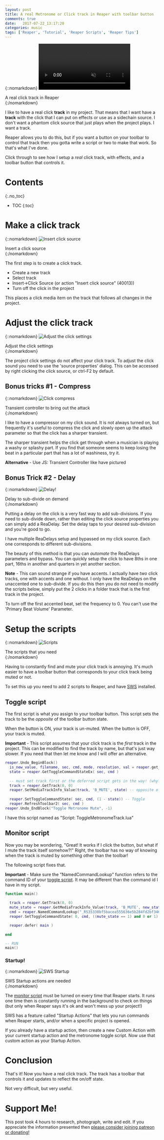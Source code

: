```yaml
---
layout: post
title: A real Metronome or Click track in Reaper with toolbar button
comments: true
date:   2017-07-22_13:17:20 
categories: music
tags: ['Reaper', 'Tutorial', 'Reaper Scripts', 'Reaper Tips']
---
```


{::nomarkdown}
  <video autoplay loop muted class="gifvid">
    <source src="/assets/Reaper/Click/Click.mp4" type="video/mp4">
    Your browser does not support the video tag.
  </video>
  <div class="video-caption">A real click track in Reaper</div>
{:/nomarkdown}

I like to have a real click **track** in my project. That means that I want have a **track** with the click that I can put on effects or use as a sidechain source. I don't want a phantom click source that just plays when the project plays. I want a track.

Reaper allows you to do this, but if you want a button on your toolbar to control that track then you gotta write a script or two to make that work. So that's what I've done.

Click through to see how I setup a _real_ click track, with effects, and a toolbar button that controls it.

<!--more-->

# Contents
{:.no_toc}
* TOC
{:toc}

# Make a click track

{::nomarkdown}
  <img src="/assets/Reaper/Click/InsertClick.png" alt="Insert click source">
  <div class="image-caption">Insert a click source</div>
{:/nomarkdown}

The first step is to create a click track.

* Create a new track
* Select track
* Insert->Click Source (or action "Insert click source" (40013))
* Turn off the click in the project

This places a click media item on the track that follows all changes in the project.

# Adjust the click track

{::nomarkdown}
  <img src="/assets/Reaper/Click/ClickProp.png" alt="Adjust the click settings">
  <div class="image-caption">Adjust the click settings</div>
{:/nomarkdown}

The project click settings do not affect your click track. To adjust the click sound you need to use the 'source properties' dialog. This can be accessed by right clicking the click source, or ctrl-F2 by default.

## Bonus tricks #1 - Compress

{::nomarkdown}
  <img src="/assets/Reaper/Click/Transient.png" alt="Click compress">
  <div class="image-caption">Transient controller to bring out the attack</div>
{:/nomarkdown}

I like to have a compressor on my click sound. It is not always turned on, but frequently it's useful to compress the click and slowly open up the attack parameter so that the click has a sharper transient.

The sharper transient helps the click get through when a musician is playing a washy or splashy part. If you find that someone seems to keep losing the beat in a particular part that has a lot of washiness, try it.

**Alternative** - Use JS: Transient Controller like have pictured

## Bonus Trick #2 - Delay

{::nomarkdown}
  <img src="/assets/Reaper/Click/Delay.png" alt="Delay!">
  <div class="image-caption">Delay to sub-divide on demand</div>
{:/nomarkdown}

Putting a delay on the click is a very fast way to add sub-divisions. If you need to sub-divide down, rather than editing the click source properties you can simply add a ReaDelay. Set the delay taps to your desired sub-division and you're good to go.

I have multiple ReaDelays setup and bypassed on my click source. Each one corresponds to different sub-divisions.

The beauty of this method is that you can _automate_ the ReaDelays parameters and bypass. You can quickly setup the click to have 8ths in one part, 16ths in another and quarters in yet another section.

**Note** - This can sound strange if you have accents. I actually have _two_ click tracks, one with accents and one without. I only have the ReaDelays on the unaccented one to sub-divide. If you do this then you do not need to modify the scripts below, simply put the 2 clicks in a folder track that is the first track in the project.

To turn off the first accented beat, set the frequency to 0. You can't use the 'Primary Beat Volume' Parameter.

# Setup the scripts

{::nomarkdown}
  <img src="/assets/Reaper/Click/Scripts.png" alt="Scripts">
  <div class="image-caption">The scripts that you need</div>
{:/nomarkdown}

Having to constantly find and mute your click track is annoying. It's much easier to have a toolbar button that corresponds to your click track being muted or not.

To set this up you need to add 2 scripts to Reaper, and have [SWS](http://www.sws-extension.org) installed.

## Toggle script

The first script is what you assign to your toolbar button. This script sets the track to be the _opposite_ of the toolbar button state.

When the button is ON, your track is un-muted. When the button is OFF, your track is muted.

**Important** - This script assumes that your click track is the _first_ track in the project. This can be modified to find the track by name, but that's just way slower. If you need that then let me know and I will offer an alternative.

~~~ lua
reaper.Undo_BeginBlock()
  is_new_value, filename, sec, cmd, mode, resolution, val = reaper.get_action_context()
  state = reaper.GetToggleCommandStateEx( sec, cmd )
  
  -- must set track first or the deferred script gets in the way! (why? that's kinda stupid)
  track = reaper.GetTrack(0, 0)
  reaper.SetMediaTrackInfo_Value(track, 'B_MUTE', state) -- opposite of the command state
        
  reaper.SetToggleCommandState( sec, cmd, (1 - state)) -- Toggle
  reaper.RefreshToolbar2( sec, cmd )
reaper.Undo_EndBlock("Toggle Metronome Mute", -1)
~~~

I have this script named as "Script: ToggleMetronomeTrack.lua"

## Monitor script

Now you may be wondering, "Great! It works if I click the button, but what if I mute the track itself somehow?!" Right, the toolbar has no way of knowing when the track is muted by something other than the toolbar!

The following script fixes that.

**Important** - Make sure the "NamedCommandLookup" function refers to the command ID of your [toggle script](#toggle-script). It may be different than the command id I have in my script.

~~~ lua
function main()
  
  track = reaper.GetTrack(0, 0)
  mute_state = reaper.GetMediaTrackInfo_Value(track, 'B_MUTE', new_state)
  cmd = reaper.NamedCommandLookup("_RS35338bf5bacea555636e5b284fd2bf346e254914")
  reaper.SetToggleCommandState( 0, cmd, ((mute_state == 1) and 0 or 1))

  reaper.defer( main )
  
end

-- RUN
main()
~~~

### Startup!

{::nomarkdown}
  <img src="/assets/Reaper/Click/ProjectStartup.png" alt="SWS Startup">
  <div class="image-caption">SWS Startup actions are needed</div>
{:/nomarkdown}

The [monitor script](#monitor-script) must be turned on every time that Reaper starts. It runs one time then is constantly running in the background to check on things (but only when Reaper says it's ok and won't mess up your project!)

SWS has a feature called "Startup Actions" that lets you run commands when Reaper starts, and/or when a specific project is opened.

If you already have a startup action, then create a new Custom Action with your current startup action and the metronome toggle script. Now use that custom action as your Startup Action.

# Conclusion

That's it! Now you have a real click track. The track has a toolbar that controls it and updates to reflect the on/off state.

Not very difficult, but very useful.

# Support Me!

This post took 4 hours to research, photograph, write and edit. If you appreciate the information presented then <a href="/DonateNow/">please consider joining patreon or donating!</a>







